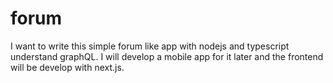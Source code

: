 # forum
I want to write this simple forum like app with nodejs and typescript understand graphQL. I will develop a mobile app for it later and the frontend will be develop with next.js.
